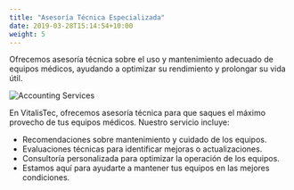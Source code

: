 ```yaml
---
title: "Asesoría Técnica Especializada"
date: 2019-03-28T15:14:54+10:00
weight: 5
---
```


Ofrecemos asesoría técnica sobre el uso y mantenimiento adecuado de equipos médicos, ayudando a optimizar su rendimiento y prolongar su vida útil.

![Accounting Services](/images/austin-distel-nGc5RT2HmF0-unsplash.jpg)

En VitalisTec, ofrecemos asesoría técnica para que saques el máximo provecho de tus equipos médicos. Nuestro servicio incluye:

* Recomendaciones sobre mantenimiento y cuidado de los equipos.
* Evaluaciones técnicas para identificar mejoras o actualizaciones.
* Consultoría personalizada para optimizar la operación de los equipos.
* Estamos aquí para ayudarte a mantener tus equipos en las mejores condiciones.
